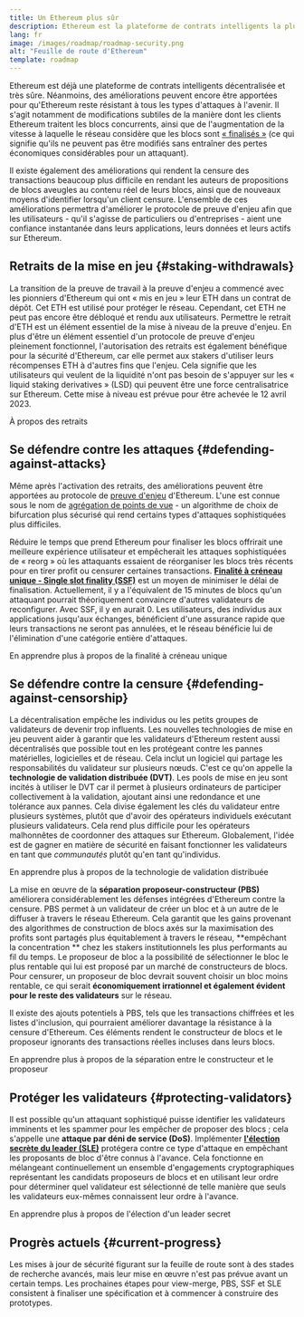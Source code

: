 ```yaml
---
title: Un Ethereum plus sûr
description: Ethereum est la plateforme de contrats intelligents la plus sûre et la plus décentralisée qui existe. Cependant, des améliorations peuvent encore être apportées pour qu'Ethereum reste résistant à tout niveau d'attaque à l'avenir.
lang: fr
image: /images/roadmap/roadmap-security.png
alt: "Feuille de route d'Ethereum"
template: roadmap
---
```


Ethereum est déjà une plateforme de contrats intelligents décentralisée et très sûre. Néanmoins, des améliorations peuvent encore être apportées pour qu'Ethereum reste résistant à tous les types d'attaques à l'avenir. Il s'agit notamment de modifications subtiles de la manière dont les clients Ethereum traitent les blocs concurrents, ainsi que de l'augmentation de la vitesse à laquelle le réseau considère que les blocs sont [« finalisés »](/developers/docs/consensus-mechanisms/pos/#finality) (ce qui signifie qu'ils ne peuvent pas être modifiés sans entraîner des pertes économiques considérables pour un attaquant).

Il existe également des améliorations qui rendent la censure des transactions beaucoup plus difficile en rendant les auteurs de propositions de blocs aveugles au contenu réel de leurs blocs, ainsi que de nouveaux moyens d'identifier lorsqu'un client censure. L'ensemble de ces améliorations permettra d'améliorer le protocole de preuve d'enjeu afin que les utilisateurs - qu'il s'agisse de particuliers ou d'entreprises - aient une confiance instantanée dans leurs applications, leurs données et leurs actifs sur Ethereum.

## Retraits de la mise en jeu {#staking-withdrawals}

La transition de la preuve de travail à la preuve d'enjeu a commencé avec les pionniers d'Ethereum qui ont « mis en jeu » leur ETH dans un contrat de dépôt. Cet ETH est utilisé pour protéger le réseau. Cependant, cet ETH ne peut pas encore être débloqué et rendu aux utilisateurs. Permettre le retrait d'ETH est un élément essentiel de la mise à niveau de la preuve d'enjeu. En plus d'être un élément essentiel d'un protocole de preuve d'enjeu pleinement fonctionnel, l'autorisation des retraits est également bénéfique pour la sécurité d'Ethereum, car elle permet aux stakers d'utiliser leurs récompenses ETH à d'autres fins que l'enjeu. Cela signifie que les utilisateurs qui veulent de la liquidité n'ont pas besoin de s'appuyer sur les « liquid staking derivatives » (LSD) qui peuvent être une force centralisatrice sur Ethereum. Cette mise à niveau est prévue pour être achevée le 12 avril 2023.

<ButtonLink variant="outline-color" to="/staking/withdrawals/">À propos des retraits</ButtonLink>

## Se défendre contre les attaques {#defending-against-attacks}

Même après l'activation des retraits, des améliorations peuvent être apportées au protocole de [preuve d'enjeu](/developers/docs/consensus-mechanisms/pos/) d'Ethereum. L'une est connue sous le nom de [agrégation de points de vue](https://ethresear.ch/t/view-merge-as-a-replacement-for-proposer-boost/13739) - un algorithme de choix de bifurcation plus sécurisé qui rend certains types d'attaques sophistiquées plus difficiles.

Réduire le temps que prend Ethereum pour finaliser les blocs offrirait une meilleure expérience utilisateur et empêcherait les attaques sophistiquées de « reorg » où les attaquants essaient de réorganiser les blocs très récents pour en tirer profit ou censurer certaines transactions. [**Finalité à créneau unique - Single slot finality (SSF)**](/roadmap/single-slot-finality/) est un moyen de minimiser le délai de finalisation. Actuellement, il y a l'équivalent de 15 minutes de blocs qu'un attaquant pourrait théoriquement convaincre d'autres validateurs de reconfigurer. Avec SSF, il y en aurait 0. Les utilisateurs, des individus aux applications jusqu'aux échanges, bénéficient d'une assurance rapide que leurs transactions ne seront pas annulées, et le réseau bénéficie lui de l'élimination d'une catégorie entière d'attaques.

<ButtonLink variant="outline-color" to="/roadmap/single-slot-finality/">En apprendre plus à propos de la finalité à créneau unique</ButtonLink>

## Se défendre contre la censure {#defending-against-censorship}

La décentralisation empêche les individus ou les petits groupes de validateurs de devenir trop influents. Les nouvelles technologies de mise en jeu peuvent aider à garantir que les validateurs d'Ethereum restent aussi décentralisés que possible tout en les protégeant contre les pannes matérielles, logicielles et de réseau. Cela inclut un logiciel qui partage les responsabilités du validateur sur plusieurs nœuds. C'est ce qu'on appelle la **technologie de validation distribuée (DVT)**. Les pools de mise en jeu sont incités à utiliser le DVT car il permet à plusieurs ordinateurs de participer collectivement à la validation, ajoutant ainsi une redondance et une tolérance aux pannes. Cela divise également les clés du validateur entre plusieurs systèmes, plutôt que d'avoir des opérateurs individuels exécutant plusieurs validateurs. Cela rend plus difficile pour les opérateurs malhonnêtes de coordonner des attaques sur Ethereum. Globalement, l'idée est de gagner en matière de sécurité en faisant fonctionner les validateurs en tant que _communautés_ plutôt qu'en tant qu'individus.

<ButtonLink variant="outline-color" to="/staking/dvt/">En apprendre plus à propos de la technologie de validation distribuée</ButtonLink>

La mise en œuvre de la **séparation proposeur-constructeur (PBS)** améliorera considérablement les défenses intégrées d'Ethereum contre la censure. PBS permet à un validateur de créer un bloc et à un autre de le diffuser à travers le réseau Ethereum. Cela garantit que les gains provenant des algorithmes de construction de blocs axés sur la maximisation des profits sont partagés plus équitablement à travers le réseau, **empêchant la concentration ** chez les stakers institutionnels les plus performants au fil du temps. Le proposeur de bloc a la possibilité de sélectionner le bloc le plus rentable qui lui est proposé par un marché de constructeurs de blocs. Pour censurer, un proposeur de bloc devrait souvent choisir un bloc moins rentable, ce qui serait **économiquement irrationnel et également évident pour le reste des validateurs** sur le réseau.

Il existe des ajouts potentiels à PBS, tels que les transactions chiffrées et les listes d'inclusion, qui pourraient améliorer davantage la résistance à la censure d'Ethereum. Ces éléments rendent le constructeur de blocs et le proposeur ignorants des transactions réelles incluses dans leurs blocs.

<ButtonLink variant="outline-color" to="/roadmap/pbs/">En apprendre plus à propos de la séparation entre le constructeur et le proposeur</ButtonLink>

## Protéger les validateurs {#protecting-validators}

Il est possible qu'un attaquant sophistiqué puisse identifier les validateurs imminents et les spammer pour les empêcher de proposer des blocs ; cela s'appelle une **attaque par déni de service (DoS)**. Implémenter [**l'élection secrète du leader (SLE)**](/roadmap/secret-leader-election) protégera contre ce type d'attaque en empêchant les proposants de bloc d'être connus à l'avance. Cela fonctionne en mélangeant continuellement un ensemble d'engagements cryptographiques représentant les candidats proposeurs de blocs et en utilisant leur ordre pour déterminer quel validateur est sélectionné de telle manière que seuls les validateurs eux-mêmes connaissent leur ordre à l'avance.

<ButtonLink variant="outline-color" to="/roadmap/secret-leader-election">En apprendre plus à propos de l'élection d'un leader secret</ButtonLink>

## Progrès actuels {#current-progress}

Les mises à jour de sécurité figurant sur la feuille de route sont à des stades de recherche avancés, mais leur mise en œuvre n'est pas prévue avant un certain temps. Les prochaines étapes pour view-merge, PBS, SSF et SLE consistent à finaliser une spécification et à commencer à construire des prototypes.
